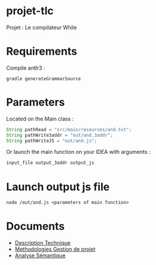 ﻿# projet-tlc
Projet : Le compilateur While 

# Requirements
Compile antlr3 :
```shell
gradle generateGrammarSource
```

# Parameters
Located on the Main class :
```java
String pathRead = "src/main/resources/and.txt";
String pathWrite3addr = "out/and.3addr";
String pathWriteJS = "out/and.js";
```
Or launch the main function on your IDEA with arguments :
```txt
input_file output_3addr output_js
```

# Launch output js file
```txt
node /out/and.js <parameters of main function>
```

# Documents
- [Description Technique](./docs/description-technique.md)
- [Methodologies Gestion de projet](./docs/methodologie-gestion-de-projet.md)
- [Analyse Sémantique](./docs/validation-compilateur.md)